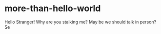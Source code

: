 # more-than-hello-world

Hello Stranger! Why are you stalking me? May be we should talk in person? Se
